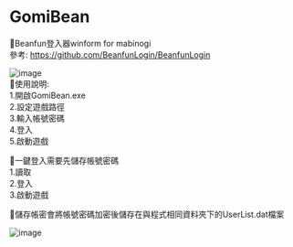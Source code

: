 # GomiBean
 
🔶Beanfun登入器winform for mabinogi  
參考: https://github.com/BeanfunLogin/BeanfunLogin

![image](https://user-images.githubusercontent.com/60883641/221888786-1a1b5fca-7939-4af2-8945-28bef695d11c.png)  
🔶使用說明:  
1.開啟GomiBean.exe  
2.設定遊戲路徑  
3.輸入帳號密碼  
4.登入  
5.啟動遊戲

🔶一鍵登入需要先儲存帳號密碼  
1.讀取  
2.登入  
3.啟動遊戲

🔶儲存帳密會將帳號密碼加密後儲存在與程式相同資料夾下的UserList.dat檔案

![image](https://user-images.githubusercontent.com/60883641/221891078-9914b62a-839a-4ffe-bf18-5637e02772c2.png)
